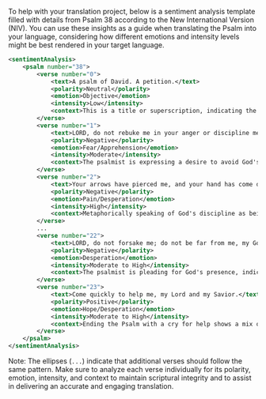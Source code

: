 To help with your translation project, below is a sentiment analysis template filled with details from Psalm 38 according to the New International Version (NIV). You can use these insights as a guide when translating the Psalm into your language, considering how different emotions and intensity levels might be best rendered in your target language.

```xml
<sentimentAnalysis>
    <psalm number="38">
        <verse number="0">
            <text>A psalm of David. A petition.</text>
            <polarity>Neutral</polarity>
            <emotion>Objective</emotion>
            <intensity>Low</intensity>
            <context>This is a title or superscription, indicating the author and the nature of the Psalm.</context>
        </verse>
        <verse number="1">
            <text>LORD, do not rebuke me in your anger or discipline me in your wrath.</text>
            <polarity>Negative</polarity>
            <emotion>Fear/Apprehension</emotion>
            <intensity>Moderate</intensity>
            <context>The psalmist is expressing a desire to avoid God's anger and discipline, indicating a sense of apprehension.</context>
        </verse>
        <verse number="2">
            <text>Your arrows have pierced me, and your hand has come down on me.</text>
            <polarity>Negative</polarity>
            <emotion>Pain/Desperation</emotion>
            <intensity>High</intensity>
            <context>Metaphorically speaking of God's discipline as being struck by arrows and a heavy hand, connoting significant distress.</context>
        </verse>
        ...
        <verse number="22">
            <text>LORD, do not forsake me; do not be far from me, my God.</text>
            <polarity>Negative</polarity>
            <emotion>Desperation</emotion>
            <intensity>Moderate to High</intensity>
            <context>The psalmist is pleading for God's presence, indicating a fear of abandonment.</context>
        </verse>
        <verse number="23">
            <text>Come quickly to help me, my Lord and my Savior.</text>
            <polarity>Positive</polarity>
            <emotion>Hope/Desperation</emotion>
            <intensity>Moderate to High</intensity>
            <context>Ending the Psalm with a cry for help shows a mix of hope and desperation for God's salvation.</context>
        </verse>
    </psalm>
</sentimentAnalysis>
```

Note: The ellipses (`...`) indicate that additional verses should follow the same pattern. Make sure to analyze each verse individually for its polarity, emotion, intensity, and context to maintain scriptural integrity and to assist in delivering an accurate and engaging translation.